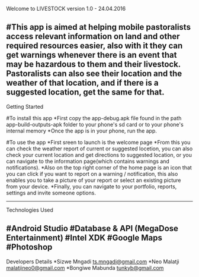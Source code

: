 Welcome to LIVESTOCK version 1.0  - 24.04.2016

#This app is aimed at helping mobile pastoralists access relevant information on land and other required resources easier, 
also with it they can get warnings whenever there is an event that may be hazardous to them and their livestock.
Pastoralists can also see their location and the weather of that location, and if there is a suggested location, get the same for that.
----------------------------------------------------------------------------------------------------------------------------------------------------------------------------------------------------------------------------------------------------------------

Getting Started

#To install this app
 *First copy the app-debug.apk file found in the path app-build-outputs-apk    folder to your phone's sd card or to your phone's internal memory 
 *Once the app is in your phone, run the app.

#To use the app 
 *First sreen to launch is the welcome page 
 *From this you can check the weather report of current or suggested locetion, you can also check your current location and get directions 
  to suggested location, or you can navigate to the information page(which contains warnings and notifications).
 *Also on the top right corner of the home page is an icon that you can click if you want to report on a warning / notification, this also enables you to take a 
  picture of your report or select an existing picture from your
  device.
 *Finally, you can navigate to your portfolio, reports, settings and invite someone options. 
 
-------------------------------------------------------------------------------------------------------------------------------------------------------------------------------------------------------------------------------------------------------------------

Technologies Used

#Android Studio
#Database & API (MegaDose Entertainment)
#Intel XDK
#Google Maps
#Photoshop
---------------------------------------------------------------------------------------------------------------------------------------------------------------------------------------------------------------------------------------------------------------------

Developers Details
 *Sizwe Mngadi
  ts.mngadi@gmail.com
 *Neo Malatji
  malatjineo0@gmail.com
 *Bongiwe Mabunda 
  tunkyb@gmail.com
